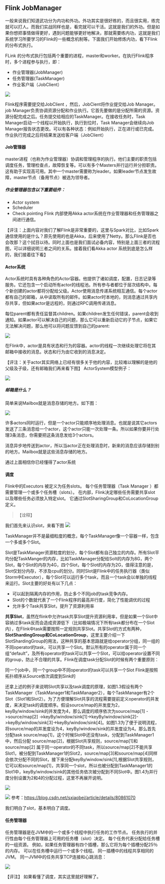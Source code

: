 ## Flink JobManager
一般来说我们知道武功分为内功和外功。外功其实是很好练的，而且很实用，练完就可以打人。而我们实战同样也是，看完就可以干活。这就是我们的外功。但是如果你想把事情做得更好，遇到问题能够更好地解决，那就需要练内功，这就是我们系统学习所要学习的Flink的一些概念机制等。下面我们开始修炼内功，看下Flink的分布式执行。

FLink 的分布式执行包括两个重要的进程，master和worker。在执行Flink程序时，多个进程参与执行，即：

- 作业管理器(JobManager)
- 任务管理器(TaskManager)
- 作业客户端（JobClient）

![](FlinkProgramme.png)

Flink程序需要提交给JobClient ，然后，JobCient将作业提交给Job Manager。job Manager负责协调资源分配和作业执行。它首先要做的是分配所需的资源。资源分配完成之后。任务提交给相应的TaskManager。在接收任务时，Task Manager启动一个线程以开始执行，执行到位时，Task Manager会继续向Job Manager报告状态更改。可以有各种状态：例如开始执行，正在进行或已完成。作业执行完成之后将结果发送给客户端（JobClient）

#### Job管理器
master进程（也称为作业管理器）协调和管理程序的执行。他们主要的职责包括调度任务，管理检查点，故障恢复等。可以有多个Masters并行运行并分担职责。这有助于实现高可用。其中一个master需要称为leader。如果leader节点发生故障，master节点（备用节点）被选为领导者。

##### 作业管理器包含以下重要组件：
- Actor system
- Scheduler
- Check pointing
Flink 内部使用Akka actor系统在作业管理器和任务管理器之间进行通信。

【评注：上面内容对我们了解Flink是非常重要的，这里与Spark对比，比如Spark通信使用的是什么？原先使用的也是Akka，后来使用了Netty。那么Flink是否也会改那？这个拭目以待。同时上面也是我们面试必备内容，特别是上面三者的流程图，可以详细说明三者之间的关系。接着我们看Akka actor 系统到底是怎么样的，我们接着往下看】

#### Actor系统
Actor系统时具有各种角色的Actor容器。他提供了诸如调度，配置，日志记录等服务。它还包含一个启动所有actor的线程池。所有参与者都位于层次结构中。每个新创建的actor都将分配给父级。Actor使用消息传递系统相互通信。每个actor都有自己的邮箱，从中读取所有的邮件。如果actor时本地的，则消息通过共享内存共享，但如果actor是远程的，则通过RPC调用传递消息。

每位parent都有责任监督其children。如果children发生任何错误，parent会收到通知。如果actor可以解决自己的问题，那么它可以重新启动它的子节点，如果它无法解决问题，那么他可以将问题反馈到自己的parent:

![](actorparent.png)

在Flink中，actor是具有状态和行为的容器。actor的线程一次继续处理它将在其邮箱中接收的消息。状态和行为由它收到的消息决定。

【评注：关于actor其实网络上已经有很多关于他的内容，比较难以理解的是他的父级及子级，还有邮箱我们再来看下图】
ActorSystem模型例子：

![](ActorSystem.png)

##### 邮箱是什么？
简单来说Mailbox就是消息存储的地方。如下图：

![](MailBox.png)

许多actors同时运行，但是一个actor只能顺序地处理消息。也就是说其它actors发送了三条消息给一个actor，这个actor只能一次处理一条。所以如果你要并行处理3条消息，你需要把这条消息发给3个actors。

消息异步地传送到actor，所以当actor正在处理消息时，新来的消息应该存储到别的地方。Mailbox就是这些消息存储的地方。

通过上面相信你已经懂得了actor系统

#### 调度
Flink中的Executors 被定义为任务slots。 每个任务管理器（Task Manager ）都需要管理一个或多个任务槽（slots）。 在内部，Flink决定哪些任务需要共享slot 以及哪些任务必须放入特定slot。 它通过SlotSharingGroup和CoLocationGroup定义。

>【诠释】

我们首先来认识slot，来看下图
![](TaskManager02.png)

TaskManager并不是最细粒度的概念，每个TaskManager像一个容器一样，包含一个多或多个Slot。

Slot是TaskManager资源粒度的划分，每个Slot都有自己独立的内存。所有Slot平均分配TaskManger的内存，比如TaskManager分配给Solt的内存为8G，两个Slot，每个Slot的内存为4G，四个Slot，每个Slot的内存为2G，值得注意的是，Slot仅划分内存，不涉及cpu的划分。同时Slot是Flink中的任务执行器（类似Storm中Executor），每个Slot可以运行多个task，而且一个task会以单独的线程来运行。Slot主要的好处有以下几点：

- 可以起到隔离内存的作用，防止多个不同job的task竞争内存。
- Slot的个数就代表了一个Flink程序的最高并行度，简化了性能调优的过程
- 允许多个Task共享Slot，提升了资源利用率

**共享Slot**，虽然在flink中允许task共享Slot提升资源利用率，但是如果一个Slot中容纳过多task反而会造成资源低下（比如极端情况下所有task都分布在一个Slot内），在Flink中task需要按照一定规则共享Slot。共享Slot的方式有两种，**SlotShardingGroup和CoLocationGroup**，这里主要介绍一下SlotShardingGroup的用法，这种共享的基本思路就是给operator分组，同一组的不同operator的task，可以共享一个Slot。默认所有的operator属于同一个组“default”，及所有operator的task可以共享一个Slot，可以给operator设置不同的group，防止不合理的共享。Flink在调度task分配Slot的时候有两个重要原则：

同一个job中，同一个group中不同operator的task可以共享一个Slot
Flink是按照拓扑顺序从Source依次调度到Sink的

还拿上述的例子来说明Slot共享以及task调度的原理，如图1.3假设有两个TaskManager（TaskManager1和TaskManager2），每个TaskManager有2个Slot（Slot1和Slot2）。为了方便理解Slot共享的流程需要提前定义operator的并发度，来决定task的调度顺序。假设source/map的并发度为2，keyBy/window/sink的并发度为4，那么调度的顺序依次为source/map[1] ->source/map[2] ->keyBy/window/sink[1]->keyBy/window/sink[2]->keyBy/window/sink[3]->keyBy/window/sink[4]。如图1.3为了便于说明流程，将source/map的并发度设为4，keyBy/window/sink的并发度设为4。那么首先分配task source/map[1]，这个时候Slot中还没有task，分配到TaskManager1中，然后分配 source/map[2]，根据Slot共享规则，source/map[1]和source/map[2] 属于同一operator的不同task，所以source/map[2]不能共享Slot1，被分配到TaskManager1的Slot2，source/map[3]和source/map[4]同样会依次分配不同的Slot，接下来分配keyBy/window/sink[1],根据Slot共享规则，它可以和source/map[1]，共享同一个slot，所以也被分配到TaskManager1的Slot1中，keyBy/window/sink的其他任务依次被分配到不同Slot中。图1.4为并行度分别设置为2和4的分配过程，这里不再展开说明。

![](pSlot01.png)

![](pSlot02.png)
参考：https://blog.csdn.net/sxiaobei/article/details/80861070

我们明白了slot，基本明白了调度。

#### 任务管理器
任务管理器是在JVM中的一个或多个线程中执行任务的工作节点。 任务执行的并行性由每个任务管理器上可用的任务槽（slot）决定。 每个任务代表分配给任务槽的一组资源。 例如，如果任务管理器有四个插槽，那么它将为每个插槽分配25％的内存。 可以在任务槽中运行一个或多个线程。 同一插槽中的线程共享相同的JVM。 同一JVM中的任务共享TCP连接和心跳消息：

![](任务管理器TaskManager.png)

【评注】
如果看懂了调度，其实这里就好理解了。



